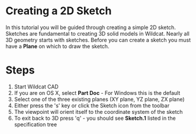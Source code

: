 # Creating a 2D Sketch #

In this tutorial you will be guided through creating a simple 2D sketch.  Sketches are fundamental to creating 3D solid models in Wildcat.  Nearly all 3D geometry starts with sketches.  Before you can create a sketch you must have a **Plane** on which to draw the sketch.


# Steps #

  1. Start Wildcat CAD
  1. If you are on OS X, select **Part Doc** - For Windows this is the default
  1. Select one of the three existing planes (XY plane, YZ plane, ZX plane)
  1. Either press the 's' key or click the Sketch icon from the toolbar
  1. The viewpoint will orient itself to the coordinate system of the sketch
  1. To exit back to 3D press 'q' - you should see **Sketch.1** listed in the specification tree